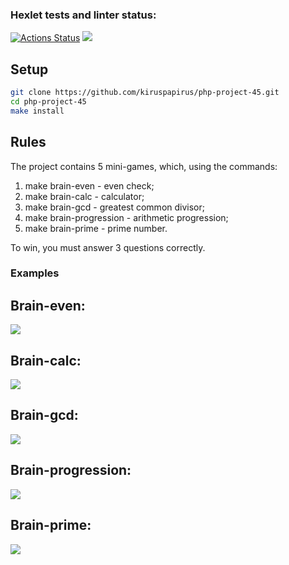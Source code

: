 ### Hexlet tests and linter status:

[![Actions Status](https://github.com/kiruspapirus/php-project-45/actions/workflows/hexlet-check.yml/badge.svg)](https://github.com/kiruspapirus/php-project-45/actions)
<a href="https://codeclimate.com/github/kiruspapirus/php-project-45/maintainability"><img src="https://api.codeclimate.com/v1/badges/92cc7437f3bd888763ec/maintainability" /></a>

## Setup

```bash
git clone https://github.com/kiruspapirus/php-project-45.git
cd php-project-45 
make install
```
## Rules

The project contains 5 mini-games, which, using the commands:

1) make brain-even - even check;
2) make brain-calc - calculator;
3) make brain-gcd - greatest common divisor;
4) make brain-progression - arithmetic progression;
5) make brain-prime - prime number.

To win, you must answer 3 questions correctly.

### Examples

## Brain-even:
<a href="https://asciinema.org/a/3svnsLm5MbUCYB1Zj4nJqANEn" target="_blank"><img src="https://asciinema.org/a/3svnsLm5MbUCYB1Zj4nJqANEn.svg" /></a>

## Brain-calc:
<a href="https://asciinema.org/a/Kpfly2PhSvJNbr60HSCkSOLvx" target="_blank"><img src="https://asciinema.org/a/Kpfly2PhSvJNbr60HSCkSOLvx.svg" /></a>

## Brain-gcd:
<a href="https://asciinema.org/a/9Z7RqzvmwADhI2SQKcRbUEQCE" target="_blank"><img src="https://asciinema.org/a/9Z7RqzvmwADhI2SQKcRbUEQCE.svg" /></a>

## Brain-progression:
<a href="https://asciinema.org/a/nlvJKBoHMl0OjVfrkP3H6EdoZ" target="_blank"><img src="https://asciinema.org/a/nlvJKBoHMl0OjVfrkP3H6EdoZ.svg" /></a>

## Brain-prime:
<a href="https://asciinema.org/a/XI7yhFTYPXZ9SCLTfdGNXH1Zt" target="_blank"><img src="https://asciinema.org/a/XI7yhFTYPXZ9SCLTfdGNXH1Zt.svg" /></a>
